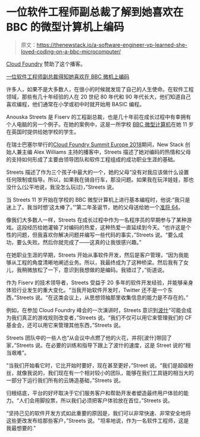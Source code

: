 # 一位软件工程师副总裁了解到她喜欢在 BBC 的微型计算机上编码

> 原文：<https://thenewstack.io/a-software-engineer-vp-learned-she-loved-coding-on-a-bbc-microcomputer/>

[Cloud Foundry](https://www.cloudfoundry.org/) 赞助了这个播客。

[一位软件工程师副总裁得知她喜欢在 BBC 微机上编码](https://thenewstack.simplecast.com/episodes/a-software-engineer-vp-learned-she-loved-coding-on-a-bbc-microcomputer)

许多人，如果不是大多数人，在很小的时候就发现了自己的人生使命。在软件工程领域，那些有几十年经验的人在 20 世纪 80 年代和 90 年代长大，他们知道自己喜欢编程，他们通常在小学或初中时就开始用 BASIC 编程。

Anouska Streets 是 Fiserv 的工程副总裁，也是几十年前在成长过程中有幸拥有个人电脑的另一个例子。在她的案例中，这是一所学校 [BBC 微型计算机](https://en.wikipedia.org/wiki/BBC_Micro)在她 11 岁在英国时提供给她学校的学生。

在瑞士巴塞尔举行的[Cloud Foundry Summit Europe 2018](https://www.cloudfoundry.org/event/eusummit2018/)期间，New Stack 创始人兼主编 Alex Williams 主持的播客中，Streets 描述了她对编码的热情和父母的支持如何形成了主要由领导团队和软件工程组成的成功职业生涯的基础。

Streets 描述了作为三个孩子中最大的一个，她的父母“没有对我应该做什么设置任何限制或指导。所以，如果我在骑自行车，那没问题。如果我在玩洋娃娃，那也没什么(公平地说，我没怎么玩过)，”Streets 说。

当 Streets 11 岁开始在学校的 BBC 微型计算机上进行基本编程时，他说:“我只是迷上了。我当时想‘这太棒了。’”第二年圣诞节，她的父母送给她一个[准将 64](https://en.wikipedia.org/wiki/Commodore_64)。

像我们大多数人一样，Streets 在成长过程中作为一名程序员的早期参与了某种游戏。这段经历给她灌输了对编码的热爱，这种热爱一直延续到今天。“也许这是个性的问题，但我喜欢你解决问题并编写一些代码的事实，”Streets 说。“要么成功，要么失败。然后你就完成了——这真的让我很感兴趣。”

在她职业生涯的早期，Streets 开始从事软件开发，然后是客户管理，“因为我能够从工程的角度清晰地阐述业务。所以，我最终成为了这种桥梁。然后我有了女儿，我稍微放松了一下，意识到我想做的是编码。我错过了，”街道说。

作为 Fiserv 的技术领导者，Streets 受益于 20 多年的软件开发经验，并能够亲身体验行业发生的重大变化。“当我开始软件开发时，Twitter 还不是一个东西，”Streets 说。“在这类会议上，从思想领袖那里收集信息的能力是不存在的。”

例如，在参加 Cloud Foundry 峰会的一次演讲时，Streets 意识到[波什](https://bosh.io/)“可能会成为我们真正的游戏规则改变者，”Streets 说。“我们不仅可以用它来管理我们的 CF 基金会，还可以用它来管理其他东西，”Streets 说。

Streets 团队中的一些人也“从会议中点燃了他的火花，并将[波什]带回了家，”Streets 说。在必要的训练和指导下跟上了波什的速度，这是 Street 说的“相当艰难”。

“当我们开始看它时，它比开始时要好，现在甚至更好，”Street 说。“我们是超级粉丝，就像我说的，我们现在有一个相对较小的团队，能够在我们工具链的相当大的一部分下运行我们所有的云铸造基础，”Streets 说。

归根结底，平台的好坏取决于它们服务客户和帮助开发者塑造最终用户体验的能力。“人们会用脚投票，所以我们必须把客户体验放在首位，”Streets 说。

“坚持己见的软件开发方式如此重要的原因是，我们可以非常快速、非常安全地将这些更改发布给那些客户，”Streets 说。"坦率地说，作为一名软件工程师，这是我最想要的."

<svg xmlns:xlink="http://www.w3.org/1999/xlink" viewBox="0 0 68 31" version="1.1"><title>Group</title> <desc>Created with Sketch.</desc></svg>